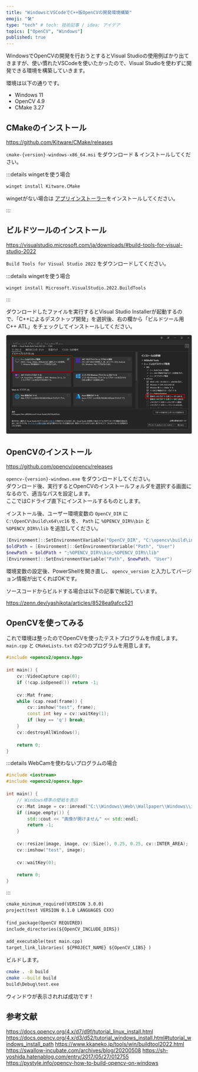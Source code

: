 ```yaml
---
title: "WindowsとVSCodeでC++版OpenCVの開発環境構築"
emoji: "🛠️"
type: "tech" # tech: 技術記事 / idea: アイデア
topics: ["OpenCV", "Windows"]
published: true
---
```


WindowsでOpenCVの開発を行おうとするとVisual Studioの使用例ばかり出てきますが、使い慣れたVSCodeを使いたかったので、Visual Studioを使わずに開発できる環境を構築していきます。  

環境は以下の通りです。  

- Windows 11
- OpenCV 4.9
- CMake 3.27

## CMakeのインストール

https://github.com/Kitware/CMake/releases

`cmake-{version}-windows-x86_64.msi` をダウンロード & インストールしてください。  

:::details wingetを使う場合

```sh
winget install Kitware.CMake
```

wingetがない場合は [アプリインストーラー](https://apps.microsoft.com/detail/9nblggh4nns1?rtc=1&hl=ja-jp&gl=JP)をインストールしてください。  

:::

## ビルドツールのインストール

https://visualstudio.microsoft.com/ja/downloads/#build-tools-for-visual-studio-2022

`Build Tools for Visual Studio 2022` をダウンロードしてください。  

:::details wingetを使う場合

```sh
winget install Microsoft.VisualStudio.2022.BuildTools
```

:::

ダウンロードしたファイルを実行するとVisual Studio Installerが起動するので、「C++によるデスクトップ開発」を選択後、右の欄から「ビルドツール用C++ ATL」をチェックしてインストールしてください。  

![vs installer](/images/opencv-setup/01.png)

## OpenCVのインストール

https://github.com/opencv/opencv/releases

`opencv-{version}-windows.exe` をダウンロードしてください。  
ダウンロード後、実行するとOpenCVのインストールフォルダを選択する画面になるので、適当なパスを設定します。  
ここではCドライブ直下にインストールするものとします。  

インストール後、ユーザー環境変数の `OpenCV_DIR` に `C:\OpenCV\build\x64\vc16` を、 `Path` に `%OPENCV_DIR%\bin` と `%OPENCV_DIR%\lib` を追加してください。  

 ```powershell
 [Environment]::SetEnvironmentVariable("OpenCV_DIR", "C:\opencv\build\install\x64\vc17", "User")
 $oldPath = [Environment]::GetEnvironmentVariable("Path", "User")
 $newPath = $oldPath + ";%OPENCV_DIR%\bin;%OPENCV_DIR%\lib"
 [Environment]::SetEnvironmentVariable("Path", $newPath, "User")
 ```

環境変数の設定後、PowerShellを開き直し、 `opencv_version` と入力してバージョン情報が出てくればOKです。  

ソースコードからビルドする場合は以下の記事で解説しています。  

https://zenn.dev/yashikota/articles/8528ea9afcc521

## OpenCVを使ってみる

これで環境は整ったのでOpenCVを使ったテストプログラムを作成します。  
`main.cpp` と `CMakeLists.txt` の2つのプログラムを用意します。  

```cpp:main.cpp
#include <opencv2/opencv.hpp>

int main() {
    cv::VideoCapture cap(0);
    if (!cap.isOpened()) return -1;

    cv::Mat frame;
    while (cap.read(frame)) {
        cv::imshow("test", frame);
        const int key = cv::waitKey(1);
        if (key == 'q') break;
    }
    cv::destroyAllWindows();

    return 0;
}
```

:::details WebCamを使わないプログラムの場合

```cpp:main.cpp
#include <iostream>
#include <opencv2/opencv.hpp>

int main() {
    // Windows標準の壁紙を表示
    cv::Mat image = cv::imread("C:\\Windows\\Web\\Wallpaper\\Windows\\img0.jpg");
    if (image.empty()) {
        std::cout << "画像が開けません" << std::endl;
        return -1;
    }

    cv::resize(image, image, cv::Size(), 0.25, 0.25, cv::INTER_AREA);
    cv::imshow("test", image);

    cv::waitKey(0);

    return 0;
}
```

:::

```cmake:CMakeLists.txt
cmake_minimum_required(VERSION 3.0.0)
project(test VERSION 0.1.0 LANGUAGES CXX)

find_package(OpenCV REQUIRED)
include_directories(${OpenCV_INCLUDE_DIRS})

add_executable(test main.cpp)
target_link_libraries( ${PROJECT_NAME} ${OpenCV_LIBS} )
```

ビルドします。  

```sh
cmake . -B build
cmake --build build
build\Debug\test.exe
```

ウィンドウが表示されれば成功です！  

## 参考文献

https://docs.opencv.org/4.x/d7/d9f/tutorial_linux_install.html
https://docs.opencv.org/4.x/d3/d52/tutorial_windows_install.html#tutorial_windows_install_path
https://www.kkaneko.jp/tools/win/buildtool2022.html
https://swallow-incubate.com/archives/blog/20200508
https://sh-yoshida.hatenablog.com/entry/2017/05/27/012755
https://pystyle.info/opencv-how-to-build-opencv-on-windows
